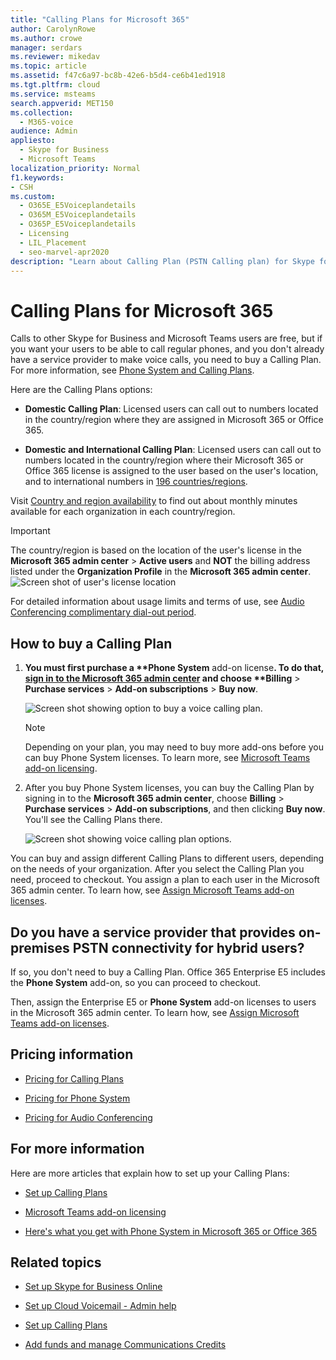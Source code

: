 ```yaml
---
title: "Calling Plans for Microsoft 365"
author: CarolynRowe
ms.author: crowe
manager: serdars
ms.reviewer: mikedav
ms.topic: article
ms.assetid: f47c6a97-bc8b-42e6-b5d4-ce6b41ed1918
ms.tgt.pltfrm: cloud
ms.service: msteams
search.appverid: MET150
ms.collection: 
  - M365-voice
audience: Admin
appliesto: 
  - Skype for Business
  - Microsoft Teams
localization_priority: Normal
f1.keywords:
- CSH
ms.custom: 
  - O365E_E5Voiceplandetails
  - O365M_E5Voiceplandetails
  - O365P_E5Voiceplandetails
  - Licensing
  - LIL_Placement
  - seo-marvel-apr2020
description: "Learn about Calling Plan (PSTN Calling plan) for Skype for business options and how to get licenses for your organization. "
---
```


# Calling Plans for Microsoft 365

Calls to other Skype for Business and Microsoft Teams users are free, but if you want your users to be able to call regular phones, and you don't already have a service provider to make voice calls, you need to buy a Calling Plan. For more information, see [Phone System and Calling Plans](calling-plan-landing-page.md).
  
Here are the Calling Plans options:
  
- **Domestic Calling Plan**: Licensed users can call out to numbers located in the country/region where they are assigned in Microsoft 365 or Office 365.
    
- **Domestic and International Calling Plan**: Licensed users can call out to numbers located in the country/region where their Microsoft 365 or Office 365 license is assigned to the user based on the user's location, and to international numbers in [196 countries/regions](country-and-region-availability-for-audio-conferencing-and-calling-plans/users-can-make-outbound-calls-to-these-countries-and-regions.md).
    
Visit [Country and region availability](country-and-region-availability-for-audio-conferencing-and-calling-plans/country-and-region-availability-for-audio-conferencing-and-calling-plans.md) to find out about monthly minutes available for each organization in each country/region.
  
> [!IMPORTANT]
> The country/region is based on the location of the user's license in the **Microsoft 365 admin center** > **Active users** and **NOT** the billing address listed under the **Organization Profile** in the **Microsoft 365 admin center**.   
![Screen shot of user's license location](media/cc1e16d1-8a5e-43e0-99a3-dc991efdfbab.png)
  
For detailed information about usage limits and terms of use, see [Audio Conferencing complimentary dial-out period](complimentary-dial-out-period.md).
  
## How to buy a Calling Plan

1. <strong>You must first purchase a **Phone System</strong> add-on license<strong>. To do that, [sign in to the Microsoft 365 admin center](https://portal.office.com/adminportal/home?add=sub&amp;adminportal=1#/catalog) and choose **Billing</strong> > **Purchase services** > **Add-on subscriptions** > **Buy now**.
    
    ![Screen shot showing option to buy a voice calling plan.](media/5893fca0-292c-4cdf-9b43-c507a8b44b74.png)
  
    > [!NOTE]
    > Depending on your plan, you may need to buy more add-ons before you can buy Phone System licenses. To learn more, see [Microsoft Teams add-on licensing](https://docs.microsoft.com/microsoftteams/teams-add-on-licensing/microsoft-teams-add-on-licensing).
  
2. After you buy Phone System licenses, you can buy the Calling Plan by signing in to the **Microsoft 365 admin center**, choose **Billing** > **Purchase services** > **Add-on subscriptions**, and then clicking **Buy now**. You'll see the Calling Plans there.
    
    ![Screen shot showing voice calling plan options.](media/ab2d6dce-56eb-4bbc-ac1a-430b0c065d18.png)
  
You can buy and assign different Calling Plans to different users, depending on the needs of your organization. After you select the Calling Plan you need, proceed to checkout. You assign a plan to each user in the Microsoft 365 admin center. To learn how, see [Assign Microsoft Teams add-on licenses](https://docs.microsoft.com/microsoftteams/teams-add-on-licensing/microsoft-teams-add-on-licensing).
  
## Do you have a service provider that provides on-premises PSTN connectivity for hybrid users?

If so, you don't need to buy a Calling Plan. Office 365 Enterprise E5 includes the **Phone System** add-on, so you can proceed to checkout.
  
Then, assign the Enterprise E5 or **Phone System** add-on licenses to users in the Microsoft 365 admin center. To learn how, see [Assign Microsoft Teams add-on licenses](https://docs.microsoft.com/microsoftteams/teams-add-on-licensing/microsoft-teams-add-on-licensing).
  
## Pricing information

- [Pricing for Calling Plans](https://go.microsoft.com/fwlink/?LinkId=799761)
    
- [Pricing for Phone System](https://go.microsoft.com/fwlink/?linkid=799763)
    
- [Pricing for Audio Conferencing](https://go.microsoft.com/fwlink/?linkid=799762)
    
## For more information

Here are more articles that explain how to set up your Calling Plans:
  
- [Set up Calling Plans](set-up-calling-plans.md)
    
- [Microsoft Teams add-on licensing](https://docs.microsoft.com/microsoftteams/teams-add-on-licensing/microsoft-teams-add-on-licensing)
    
- [Here's what you get with Phone System in Microsoft 365 or Office 365](https://docs.microsoft.com/MicrosoftTeams/here-s-what-you-get-with-phone-system)
    
   
## Related topics

- [Set up Skype for Business Online](/SkypeForBusiness/set-up-skype-for-business-online/set-up-skype-for-business-online)
    
- [Set up Cloud Voicemail - Admin help](set-up-phone-system-voicemail.md)
    
- [Set up Calling Plans](set-up-calling-plans.md)
    
- [Add funds and manage Communications Credits](add-funds-and-manage-communications-credits.md)
 
